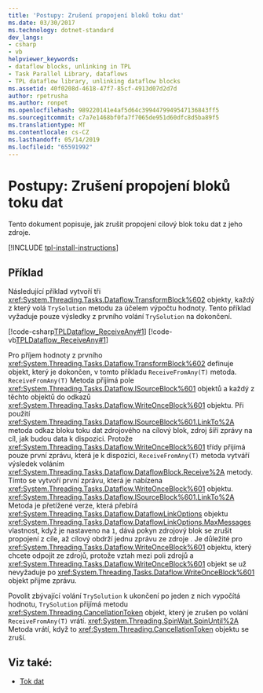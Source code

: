 ```yaml
---
title: 'Postupy: Zrušení propojení bloků toku dat'
ms.date: 03/30/2017
ms.technology: dotnet-standard
dev_langs:
- csharp
- vb
helpviewer_keywords:
- dataflow blocks, unlinking in TPL
- Task Parallel Library, dataflows
- TPL dataflow library, unlinking dataflow blocks
ms.assetid: 40f0208d-4618-47f7-85cf-4913d07d2d7d
author: rpetrusha
ms.author: ronpet
ms.openlocfilehash: 989220141e4af5d64c3994479949547136843ff5
ms.sourcegitcommit: c7a7e1468bf0fa7f7065de951d60dfc8d5ba89f5
ms.translationtype: MT
ms.contentlocale: cs-CZ
ms.lasthandoff: 05/14/2019
ms.locfileid: "65591992"
---
```

# <a name="how-to-unlink-dataflow-blocks"></a>Postupy: Zrušení propojení bloků toku dat
Tento dokument popisuje, jak zrušit propojení cílový blok toku dat z jeho zdroje.

[!INCLUDE [tpl-install-instructions](../../../includes/tpl-install-instructions.md)]

## <a name="example"></a>Příklad  
 Následující příklad vytvoří tři <xref:System.Threading.Tasks.Dataflow.TransformBlock%602> objekty, každý z který volá `TrySolution` metodu za účelem výpočtu hodnoty. Tento příklad vyžaduje pouze výsledky z prvního volání `TrySolution` na dokončení.  
  
 [!code-csharp[TPLDataflow_ReceiveAny#1](../../../samples/snippets/csharp/VS_Snippets_Misc/tpldataflow_receiveany/cs/dataflowreceiveany.cs#1)]
 [!code-vb[TPLDataflow_ReceiveAny#1](../../../samples/snippets/visualbasic/VS_Snippets_Misc/tpldataflow_receiveany/vb/dataflowreceiveany.vb#1)]  
  
 Pro příjem hodnoty z prvního <xref:System.Threading.Tasks.Dataflow.TransformBlock%602> definuje objekt, který je dokončen, v tomto příkladu `ReceiveFromAny(T)` metoda. `ReceiveFromAny(T)` Metoda přijímá pole <xref:System.Threading.Tasks.Dataflow.ISourceBlock%601> objektů a každý z těchto objektů do odkazů <xref:System.Threading.Tasks.Dataflow.WriteOnceBlock%601> objektu. Při použití <xref:System.Threading.Tasks.Dataflow.ISourceBlock%601.LinkTo%2A> metoda odkaz bloku toku dat zdrojového na cílový blok, zdroj šíří zprávy na cíl, jak budou data k dispozici. Protože <xref:System.Threading.Tasks.Dataflow.WriteOnceBlock%601> třídy přijímá pouze první zprávu, která je k dispozici, `ReceiveFromAny(T)` metoda vytváří výsledek voláním <xref:System.Threading.Tasks.Dataflow.DataflowBlock.Receive%2A> metody. Tímto se vytvoří první zprávu, která je nabízena <xref:System.Threading.Tasks.Dataflow.WriteOnceBlock%601> objektu. <xref:System.Threading.Tasks.Dataflow.ISourceBlock%601.LinkTo%2A> Metoda je přetížené verze, která přebírá <xref:System.Threading.Tasks.Dataflow.DataflowLinkOptions> objektu <xref:System.Threading.Tasks.Dataflow.DataflowLinkOptions.MaxMessages> vlastnost, když je nastaveno na `1`, dává pokyn zdrojový blok se zrušit propojení z cíle, až cílový obdrží jednu zprávu ze zdroje . Je důležité pro <xref:System.Threading.Tasks.Dataflow.WriteOnceBlock%601> objektu, který chcete odpojit ze zdrojů, protože vztah mezi poli zdrojů a <xref:System.Threading.Tasks.Dataflow.WriteOnceBlock%601> objekt se už nevyžaduje po <xref:System.Threading.Tasks.Dataflow.WriteOnceBlock%601> objekt přijme zprávu.  
  
 Povolit zbývající volání `TrySolution` k ukončení po jeden z nich vypočítá hodnotu, `TrySolution` přijímá metodu <xref:System.Threading.CancellationToken> objekt, který je zrušen po volání `ReceiveFromAny(T)` vrátí. <xref:System.Threading.SpinWait.SpinUntil%2A> Metoda vrátí, když to <xref:System.Threading.CancellationToken> objektu se zruší.  
  
## <a name="see-also"></a>Viz také:

- [Tok dat](../../../docs/standard/parallel-programming/dataflow-task-parallel-library.md)
